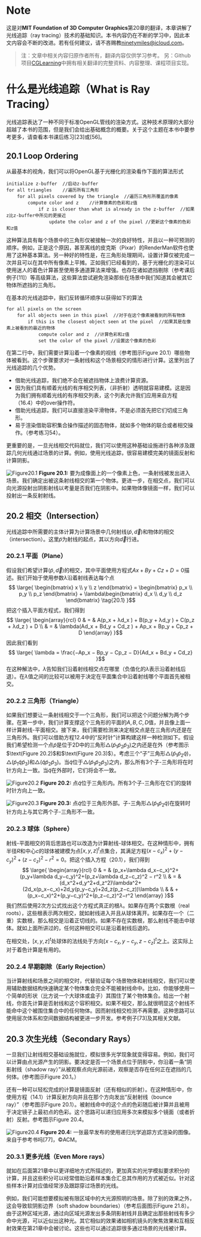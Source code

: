 

# Note
这是对**MIT Foundation of 3D Computer Graphics**第20章的翻译，本章讲解了光线追踪（ray tracing）技术的基础知识。本书内容仍在不断的学习中，因此本文内容会不断的改进。若有任何建议，请不吝赐教<ninetymiles@icloud.com>。 

> 注：文章中相关内容归原作者所有，翻译内容仅供学习参考。
> 另：Github项目[CGLearning](https://github.com/nintymiles/CGLearning)中拥有相关翻译的完整资料、内容整理、课程项目实现。
 

# 什么是光线追踪（What is Ray Tracing）
光线追踪表达了一种不同于标准OpenGL管线的渲染方式。这种技术原理的大部分超越了本书的范围，但是我们会给出基础概念的概要。关于这个主题在本书中要参考更多，请查看本书课后练习[23]或[56]。

## 20.1 Loop Ordering
从最基本的视角，我们可以将OpenGL基于光栅化的渲染看作下面的算法形式

```psuedo code
initialize z-buffer  //启动z-buffer
for all triangles    //遍历所有三角形
	for all pixels covered by the triangle  //遍历三角形所覆盖的像素
		compute color and z    //计算像素的色彩和z值
			if z is closer than what is already in the z-buffer  //如果z比z-buffer中所见的更接近
				update the color and z of the pixel //更新这个像素的色彩和z值
```
这种算法具有每个场景中的三角形仅被接触一次的良好特性，并且以一种可预测的顺序。例如，正是这个原因，甚至离线的皮克斯（Pixar）的RenderMan软件也使用了这种基本算法。另一种好的特性是，在三角形处理期间，设置计算仅被完成一次并且可以在其中所有像素上平摊。正如我们已经看到的，基于光栅化的渲染可以使用迷人的着色计算甚至使用多通道算法来增强。也存在诸如遮挡剔除（参考课后例子[11]）等高级算法，这些算法尝试避免渲染那些在场景中我们知道其会被其它物体所遮挡的三角形。

在基本的光线追踪中，我们反转循环顺序以获得如下的算法

```psuedo code
for all pixels on the screen
	for all objects seen in this pixel  //对于在这个像素被看到的所有物体
		if this is the closest object seen at the pixel  //如果其是在像素上被看到的最近的物体
			compute color and z  //计算色彩和z值
			set the color of the pixel //设置这个像素的色彩

```
在第二行中，我们需要计算沿着一个像素的视线（参考图示$\text{Figure 20.1}$）哪些物体被看到。这个步骤要求对一条射线和这个场景相交的情形进行计算。这里列出了光线追踪的几个优势。

- 借助光线追踪，我们绝不会在被遮挡物体上浪费计算资源。
- 因为我们具有顺着光线的有序相交列表，（非折射）透明就容易建模。这是因为我们拥有顺着光线的有序相交列表，这个列表允许我们应用来自方程（16.4）中的over操作符。
- 借助光线追踪，我们可以直接渲染平滑物体，不是必须首先把它们切成三角形。
- 易于渲染借助容积集合操作描述的固态物体，就如多个物体的联合或者相交操作。（参考练习54）。

更重要的是，一旦光线相交代码就位，我们可以使用这种基础设施进行各种涉及跟踪几何光线通过场景的计算。例如，使用光线追踪，很容易建模完美的镜面反射和计算阴影。

![Figure20.1](media/Figure20.1.png)
**Figure 20.1:** 要为成像面上的一个像素上色，一条射线被发出进入场景。我们确定出被这条射线相交的第一个物体。更进一步，在相交点，我们可以向光源投射出阴影射线以考量是否我们在阴影中。如果物体像镜面一样，我们可以投射出一条反射射线。

## 20.2 相交（Intersection）
光线追踪中所需要的主体计算为计算场景中几何射线$(\tilde{p},\vec{d})$和物体的相交（intersection）。这里$\tilde{p}$为射线的起点，其以方向$\vec{d}$行进。

### 20.2.1 平面（Plane）
假设我们希望计算$(\tilde{p},\vec{d})$的相交，其中平面使用方程式$Ax + By + Cz + D = 0$描述。我们开始于使用参数$\lambda$沿着射线表达每个点
$$ \large{
\begin{bmatrix} x \\ y \\ z \end{bmatrix} = 
\begin{bmatrix} p_x \\ p_y \\ p_z \end{bmatrix} +
\lambda\begin{bmatrix} d_x \\ d_y \\ d_z \end{bmatrix} \tag{20.1}
}$$
把这个插入平面方程式，我们得到
$$ \large{
\begin{array}{rcl} 
0 & = & A(p_x + λd_x ) + B(p_y + λd_y ) + C(p_z + λd_z ) + D \\
  & = & \lambda(Ad_x + Bd_y + Cd_z ) + Ap_x + Bp_y + Cp_z + D \end{array} 
}$$
因此我们看到
$$ \large{
\lambda = \frac{−Ap_x − Bp_y − Cp_z − D}{Ad_x + Bd_y + Cd_z}
}$$
在这种解法中，$\lambda$告知我们沿着射线相交点在哪里（负值化的$\lambda$表示沿着射线后退）。在$\lambda$值之间的比较可以被用于决定在平面集合中沿着射线哪个平面首先被相交。

### 20.2.2 三角形（Triangle）
如果我们想要让一条射线相交于一个三角形，我们可以把这个问题分解为两个步骤。在第一步中，我们计算支撑这个三角形的平面的$A,B,C,D$值，并且像上面一样计算射线-平面相交。接下来，我们需要检测来决定相交点是在三角形内还是在三角形外。我们可以借助方程12.4中的“反时针”计算构建这样一种检测如下。假设我们希望检测一个点$\tilde{p}$是位于2D中的三角形$\triangle(\tilde{p}_1\tilde{p}_2\tilde{p}_3)$之内还是在外（参考图示$\text(Figure 20.2)$和$\text(Figure 20.3)$）。考虑三个“子”三角形$\triangle(\tilde{p}_1\tilde{p}_2\tilde{q})$，$\triangle(\tilde{p}_1\tilde{q}\tilde{p}_3)$和$\triangle(\tilde{q}\tilde{p}_2\tilde{p}_3)$。当$\tilde{q}$位于$\triangle(\tilde{p}_1\tilde{p}_2\tilde{p}_3)$之内，那么所有3个子-三角形将在时针方向上一致。当$\tilde{q}$在外部时，它们将会不一致。

![Figure20.2](media/Figure20.2.png)
**Figure 20.2:** 点$\tilde{q}$位于三角形内。所有3个子-三角形在它们的旋转时针方向上一致。

![Figure20.3](media/Figure20.3.png)
**Figure 20.3:** 点$\tilde{q}$位于三角形外部。子-三角形$\triangle(\tilde{p}_1\tilde{p}_2\tilde{q})$在旋转时针方向上与其它两个子-三角形不一致。

### 20.2.3 球体（Sphere）
射线-平面相交的背后思路也可以改造为计算射线-球体相交。在这种情形中，拥有半径$R$和中心$c$的球体被建模为点$[x,y,z]^t$点集合，其满足方程$(x − c_x )^2 + (y − c_y )^2 + (z − c_z )^2 − r^2 = 0$。把这个插入方程（20.1），我们得到
$$ \large{
\begin{array}{rcl} 
0 & = & (p_x+\lambda d_x−c_x)^2+(p_y+\lambda d_y−c_y)^2+(p_z+\lambda d_z−c_z)^2 − r^2 \\
  & = & (d_x^2+d_y^2+d_z^2)\lambda^2+(2d_x(p_x−c_x)+2d_y(p_y−c_y)+2d_z(p_z−c_z))\lambda  \\
  & & +(p_x−c_x)^2+(p_y−c_y)^2+(p_z−c_z)^2−r^2 \end{array} 
}$$
我们然后使用2次方公式找出这个方程式真正的根$\lambda$。如果存在两个实数根（real roots），这些根表示两次相交，就如射线进入并且从球体离开。如果存在一个（二重）实数根，那么相交是沿着正切线的。如果不存在实数根，那么射线不能击中球体。就如上面所讲过的，任何这种相交可以是沿着射线后退的。

在相交处，$[x,y,z]^t$处球体的法线处于方向$[x-c_x,y−c_y,z−c_z]^t$之上。这实际上对于着色计算是有用的。

### 20.2.4 早期剔除（Early Rejection）
当计算射线和场景之间的相交时，代替验证每个场景物体和射线相交，我们可以使用辅助数据结构快速确定某个物体集合完全不能被射线命中。比如，你能够使用一个简单的形状（比方说一个大球体或盒子）其围住了某个物体集合。给出一个射线，你首先计算是否射线和这个容积相交。如果不相交，那么就很明显这个射线不能命中这个被围住集合中的任何物体。因而射线相交检测不再需要。这种思路可以使用层次体系和空间数据结构被更进一步开发。参考例子[73]及其相关文献。

## 20.3 次生光线（Secondary Rays）
一旦我们让射线相交基础设施就位，模拟很多光学现象就变得容易。例如，我们可以计算由点光源产生的阴影。要决定是否一个场景点位于阴影中，你沿着一条“阴影射线（shadow ray）”从被观察点向光源前进，观察是否存在任何正在遮挡的几何体。(参考图示$\text{Figure 20.1}$。）

还有一种可以轻松完成的计算是镜面反射（还有相似的折射）。在这种情形中，你使用方程（14.1）计算反射方向并且在那个方向发出“反射射线（bounce ray）”（参考图示$\text{Figure 20.1}$）。被射线命中的这个点的色彩随后被计算并且被用于决定镜子上最初点的色彩。这个思路可以递归应用多次来模拟多个镜面（或者折射）反射。参考图示$\text{Figure 20.4}$。

![Figure20.4](media/Figure20.4.png)
**Figure 20.4:** 一张最早发布的使用递归光学追踪方式渲染的图像。来自于参考书吗[77]，©️ACM。

### 20.3.1 更多光线（Even More rays）
就如在后面第21章中以更详细地方式所描述的，更加真实的光学模拟要求积分的计算，并且这些积分可以经常借助沿着样本集合汇总其作用的方式被近似。针对这些样本计算对应值经常涉及跟踪穿过场景的光线。

例如，我们可能想要模拟被有限区域中的大光源照明的场景。除了别的效果之外，这会导致软阴影边界（soft shadow boundaries）（参考后面图示$\text{Figure 21.8}$）。由于这种区域光源，通过向区域光源发出多条阴影射线并且确定出那些射线有多少命中光源，可以近似出这种光。其它相似的效果诸如相机镜头的聚焦效果和互相反射效果在第21章中会被讨论。这些也可以通过追踪很多通过场景的光线被计算。

